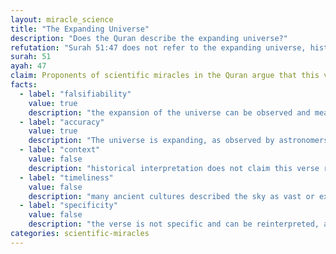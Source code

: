 ```yaml
---
layout: miracle_science
title: "The Expanding Universe"
description: "Does the Quran describe the expanding universe?"
refutation: "Surah 51:47 does not refer to the expanding universe, historical interpretations show the verse originally referred to the sky as a vast roof upheld by Allah's power. The 'expansion' is metaphorical, not scientific, and the verse is not specific enough to be considered a scientific miracle."
surah: 51
ayah: 47
claim: Proponents of scientific miracles in the Quran argue that this verse refers to the expanding universe. They claim that the Arabic word "musi'un" in this verse means "expanding" and that this description aligns with modern cosmological theories about the universe's expansion. This interpretation is used to suggest that the Quran contains advanced scientific knowledge about the cosmos.
facts:
  - label: "falsifiability"
    value: true
    description: "the expansion of the universe can be observed and measured"
  - label: "accuracy"
    value: true
    description: "The universe is expanding, as observed by astronomers through the redshift of light from distant galaxies"
  - label: "context"
    value: false
    description: "historical interpretation does not claim this verse refers to the expanding universe and that instead it refers to the sky as a roof held up without pillars. The 'expansion' refers to the power of Allah holding a literal roof sky in place without pillars, 'expanding' the space between (Ibn Kathir). Mufti Muhammad Shafi also interprets 'expanding' as metaphorical"
  - label: "timeliness"
    value: false
    description: "many ancient cultures described the sky as vast or expansive"
  - label: "specificity"
    value: false
    description: "the verse is not specific and can be reinterpreted, as it was when science advanced and we discovered that the sky is not a roof"
categories: scientific-miracles
---
```

